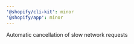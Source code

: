 ```yaml
---
'@shopify/cli-kit': minor
'@shopify/app': minor
---
```


Automatic cancellation of slow network requests
